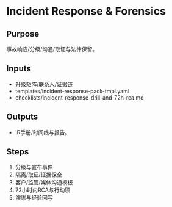 # Incident Response & Forensics

## Purpose

事故响应/分级/沟通/取证与法律保留。

## Inputs

- 升级矩阵/联系人/证据链
- templates/incident-response-pack-tmpl.yaml
- checklists/incident-response-drill-and-72h-rca.md

## Outputs

- IR手册/时间线与报告。

## Steps

1. 分级与宣布事件
2. 隔离/取证/证据保全
3. 客户/监管/媒体沟通模板
4. 72小时内RCA与行动项
5. 演练与经验回写
